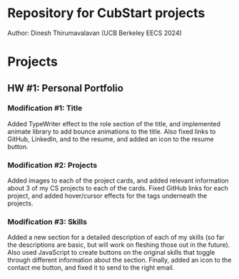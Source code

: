# Repository for CubStart projects
Author: Dinesh Thirumavalavan (UCB Berkeley EECS 2024)

# Projects

## HW #1: Personal Portfolio

### Modification #1: Title

Added TypeWriter effect to the role section of the title, and implemented animate library to add bounce animations to the title. Also fixed links to GitHub, LinkedIn, and to the resume, and added an icon to the resume button.

### Modification #2: Projects

Added images to each of the project cards, and added relevant information about 3 of my CS projects to each of the cards. Fixed GitHub links for each project, and added hover/cursor effects for the tags underneath the projects.

### Modification #3: Skills

Added a new section for a detailed description of each of my skills (so far the descriptions are basic, but will work on fleshing those out in the future). Also used JavaScript to create buttons on the original skills that toggle through different information about the section. Finally, added an icon to the contact me button, and fixed it to send to the right email.
